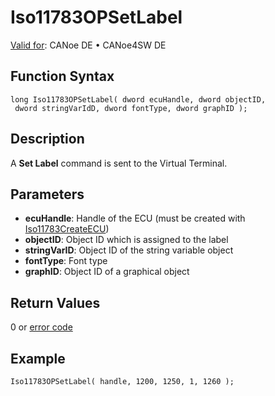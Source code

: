 # Iso11783OPSetLabel

[Valid for](../../../../Shared/FeatureAvailability.md): CANoe DE • CANoe4SW DE

## Function Syntax

```plaintext
long Iso11783OPSetLabel( dword ecuHandle, dword objectID, 
 dword stringVarIdD, dword fontType, dword graphID );
```

## Description

A **Set Label** command is sent to the Virtual Terminal.

## Parameters

- **ecuHandle**: Handle of the ECU (must be created with [Iso11783CreateECU](CAPLfunctionIso11783CreateECU.md))
- **objectID**: Object ID which is assigned to the label
- **stringVarID**: Object ID of the string variable object
- **fontType**: Font type
- **graphID**: Object ID of a graphical object

## Return Values

0 or [error code](../CAPLfunctionsISONLErrorCodes.md)

## Example

```plaintext
Iso11783OPSetLabel( handle, 1200, 1250, 1, 1260 );
```
